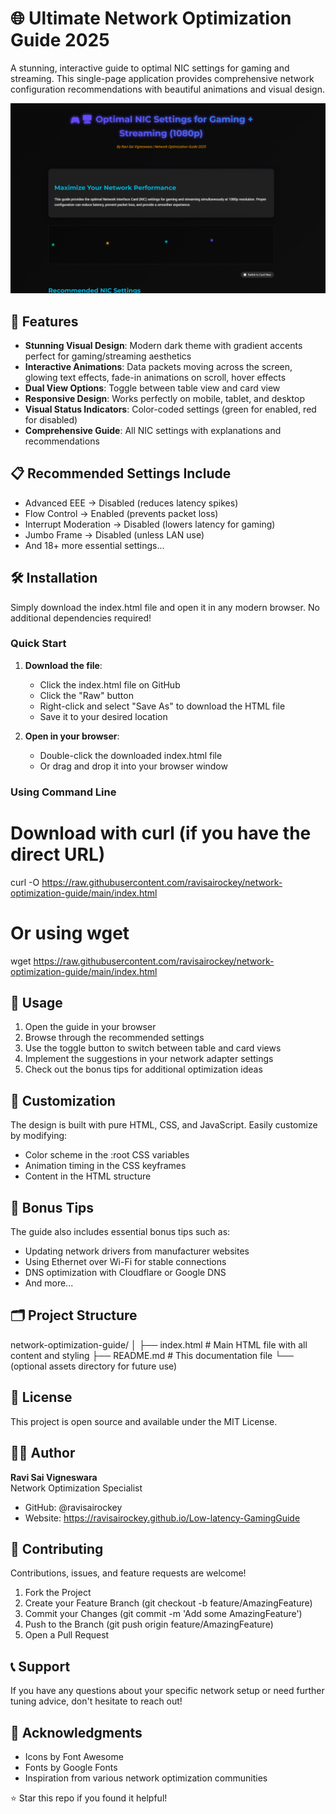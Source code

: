 # 🌐 Ultimate Network Optimization Guide 2025

A stunning, interactive guide to optimal NIC settings for gaming and streaming. This single-page application provides comprehensive network configuration recommendations with beautiful animations and visual design.

<img src="./preview.png" alt="Preview" width="800">


## 🚀 Features

- **Stunning Visual Design**: Modern dark theme with gradient accents perfect for gaming/streaming aesthetics
- **Interactive Animations**: Data packets moving across the screen, glowing text effects, fade-in animations on scroll, hover effects
- **Dual View Options**: Toggle between table view and card view
- **Responsive Design**: Works perfectly on mobile, tablet, and desktop
- **Visual Status Indicators**: Color-coded settings (green for enabled, red for disabled)
- **Comprehensive Guide**: All NIC settings with explanations and recommendations

## 📋 Recommended Settings Include

- Advanced EEE → Disabled (reduces latency spikes)
- Flow Control → Enabled (prevents packet loss)
- Interrupt Moderation → Disabled (lowers latency for gaming)
- Jumbo Frame → Disabled (unless LAN use)
- And 18+ more essential settings...

## 🛠️ Installation

Simply download the index.html file and open it in any modern browser. No additional dependencies required!

### Quick Start

1. **Download the file**:
   - Click the index.html file on GitHub
   - Click the "Raw" button
   - Right-click and select "Save As" to download the HTML file
   - Save it to your desired location

2. **Open in your browser**:
   - Double-click the downloaded index.html file
   - Or drag and drop it into your browser window

### Using Command Line

# Download with curl (if you have the direct URL)
curl -O https://raw.githubusercontent.com/ravisairockey/network-optimization-guide/main/index.html

# Or using wget
wget https://raw.githubusercontent.com/ravisairockey/network-optimization-guide/main/index.html

## 📱 Usage

1. Open the guide in your browser
2. Browse through the recommended settings
3. Use the toggle button to switch between table and card views
4. Implement the suggestions in your network adapter settings
5. Check out the bonus tips for additional optimization ideas

## 🎨 Customization

The design is built with pure HTML, CSS, and JavaScript. Easily customize by modifying:
- Color scheme in the :root CSS variables
- Animation timing in the CSS keyframes
- Content in the HTML structure

## 🌟 Bonus Tips

The guide also includes essential bonus tips such as:
- Updating network drivers from manufacturer websites
- Using Ethernet over Wi-Fi for stable connections
- DNS optimization with Cloudflare or Google DNS
- And more...

## 🗂️ Project Structure

network-optimization-guide/
│
├── index.html          # Main HTML file with all content and styling
├── README.md           # This documentation file
└── (optional assets directory for future use)

## 📄 License

This project is open source and available under the MIT License.

## 👨‍💻 Author

**Ravi Sai Vigneswara**  
Network Optimization Specialist

- GitHub: @ravisairockey
- Website: https://ravisairockey.github.io/Low-latency-GamingGuide

## 🤝 Contributing

Contributions, issues, and feature requests are welcome!

1. Fork the Project
2. Create your Feature Branch (git checkout -b feature/AmazingFeature)
3. Commit your Changes (git commit -m 'Add some AmazingFeature')
4. Push to the Branch (git push origin feature/AmazingFeature)
5. Open a Pull Request

## 📞 Support

If you have any questions about your specific network setup or need further tuning advice, don't hesitate to reach out!

## 🙏 Acknowledgments

- Icons by Font Awesome
- Fonts by Google Fonts
- Inspiration from various network optimization communities

⭐ Star this repo if you found it helpful!
